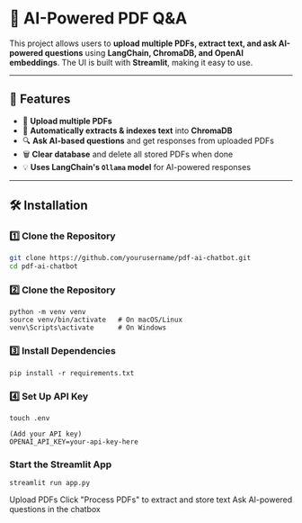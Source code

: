 # 📄 AI-Powered PDF Q&A

This project allows users to **upload multiple PDFs, extract text, and ask AI-powered questions** using **LangChain, ChromaDB, and OpenAI embeddings**. The UI is built with **Streamlit**, making it easy to use.

---

## 🚀 Features
- 📂 **Upload multiple PDFs**  
- 🧠 **Automatically extracts & indexes text** into **ChromaDB**  
- 🔍 **Ask AI-based questions** and get responses from uploaded PDFs  
- 🗑 **Clear database** and delete all stored PDFs when done  
- 💡 **Uses LangChain's `Ollama` model** for AI-powered responses  

---

## 🛠 Installation

### **1️⃣ Clone the Repository**
```bash
git clone https://github.com/yourusername/pdf-ai-chatbot.git
cd pdf-ai-chatbot
```

### **2️⃣ Clone the Repository**
```
python -m venv venv
source venv/bin/activate   # On macOS/Linux
venv\Scripts\activate      # On Windows
```
### **3️⃣ Install Dependencies**
```
pip install -r requirements.txt
```

### **4️⃣ Set Up API Key**
```
touch .env

(Add your API key)
OPENAI_API_KEY=your-api-key-here
```

### **Start the Streamlit App**
```
streamlit run app.py 
```

Upload PDFs
Click "Process PDFs" to extract and store text
Ask AI-powered questions in the chatbox
